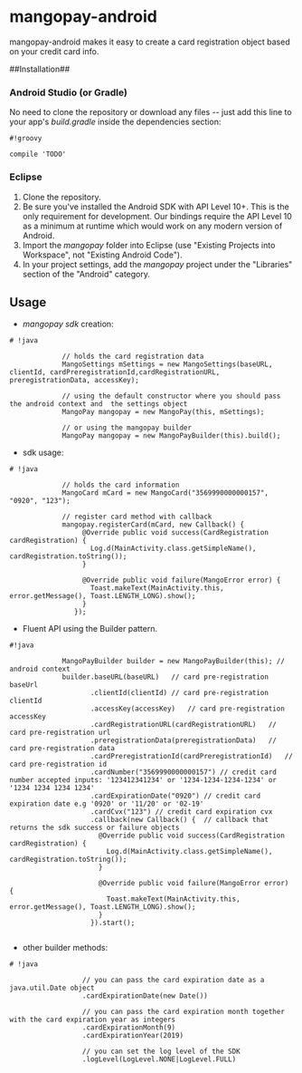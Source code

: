 # mangopay-android #

mangopay-android makes it easy to create a card registration object based on your credit card info.

##Installation##
### Android Studio (or Gradle) ###

No need to clone the repository or download any files -- just add this line to your app's *build.gradle* inside the dependencies section:


```
#!groovy

compile 'TODO'
```


### Eclipse ###

1. Clone the repository.
2. Be sure you've installed the Android SDK with API Level 10+. This is the only requirement for development. Our bindings require the API Level 10 as a minimum at runtime which would work on any modern version of Android.
3. Import the *mangopay* folder into Eclipse (use "Existing Projects into Workspace", not "Existing Android Code").
4. In your project settings, add the *mangopay* project under the "Libraries" section of the "Android" category.

## Usage ##

* *mangopay sdk* creation:

```
# !java

             // holds the card registration data
             MangoSettings mSettings = new MangoSettings(baseURL, clientId, cardPreregistrationId,cardRegistrationURL, preregistrationData, accessKey);
                          
             // using the default constructor where you should pass the android context and  the settings object
             MangoPay mangopay = new MangoPay(this, mSettings);
             
             // or using the mangopay builder
             MangoPay mangopay = new MangoPayBuilder(this).build();

```

* sdk usage:

```
# !java
             
             // holds the card information
             MangoCard mCard = new MangoCard("3569990000000157", "0920", "123");
             
             // register card method with callback
             mangopay.registerCard(mCard, new Callback() {
                  @Override public void success(CardRegistration cardRegistration) {
                    Log.d(MainActivity.class.getSimpleName(), cardRegistration.toString());
                  }
    
                  @Override public void failure(MangoError error) {
                    Toast.makeText(MainActivity.this, error.getMessage(), Toast.LENGTH_LONG).show();
                  }
                });

```

* Fluent API using the Builder pattern.

```
#!java
 
             MangoPayBuilder builder = new MangoPayBuilder(this); // android context
             builder.baseURL(baseURL)   // card pre-registration baseUrl
                    .clientId(clientId) // card pre-registration clientId
                    .accessKey(accessKey)   // card pre-registration accessKey
                    .cardRegistrationURL(cardRegistrationURL)   // card pre-registration url
                    .preregistrationData(preregistrationData)   // card pre-registration data
                    .cardPreregistrationId(cardPreregistrationId)   // card pre-registration id
                    .cardNumber("3569990000000157") // credit card number accepted inputs: '123412341234' or '1234-1234-1234-1234' or '1234 1234 1234 1234'
                    .cardExpirationDate("0920") // credit card expiration date e.g '0920' or '11/20' or '02-19'
                    .cardCvx("123") // credit card expiration cvx
                    .callback(new Callback() {  // callback that returns the sdk success or failure objects
                      @Override public void success(CardRegistration cardRegistration) {
                        Log.d(MainActivity.class.getSimpleName(), cardRegistration.toString());
                      }

                      @Override public void failure(MangoError error) {
                        Toast.makeText(MainActivity.this, error.getMessage(), Toast.LENGTH_LONG).show();
                      }
                    }).start();
                    
```

* other builder methods:

```
# !java

                  // you can pass the card expiration date as a java.util.Date object
                  .cardExpirationDate(new Date())

                  // you can pass the card expiration month together with the card expiration year as integers
                  .cardExpirationMonth(9) 
                  .cardExpirationYear(2019)

                  // you can set the log level of the SDK
                  .logLevel(LogLevel.NONE|LogLevel.FULL)

```
